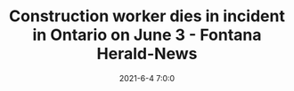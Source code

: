 ---
"title": "Construction worker dies in incident in Ontario on June 3 - Fontana Herald-News"
"date": "2021-6-4 7:0:0"
"feed_name": "GOOGLENEWSCONSTRUCTION"
"feed_website": "https://news.google.com/search?q=construction%2Bincident&hl=en-US&gl=US&ceid=US:en"
"feed_rss": "https://news.google.com/rss/search?q=construction%2Bincident&hl=en-US&gl=US&ceid=US:en"
"link": "https://www.fontanaheraldnews.com/news/inland_empire_news/construction-worker-dies-in-incident-in-ontario-on-june-3/article_e7a4671c-c55b-11eb-a127-67dac6efa35f.html"
"file": "_posts/2021-1-1-59734710ccf77db0b5cd64a8a4e3eae3962657f7.md"
"accident": "1"
"drilling": "1"
---